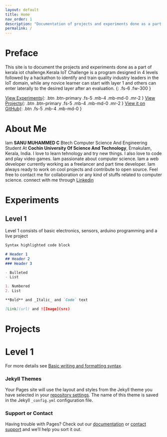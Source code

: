 ```yaml
---
layout: default
title: Home
nav_order: 1
description: "Documentation of projects and experiments done as a part of kerala iot challenge"
permalink: /
---
```


# Preface

This site is to document the projects and experiments done as a part of kerala iot challenge.Kerala IoT Challenge is a program designed in 4 levels followed by a hackathon to identify and train quality industry leaders in the IoT domain, while any novice learner can start with layer 1 and others can enter laterally to the desired layer after an evaluation.
{: .fs-6 .fw-300 }

[View Experiments](#experiments){: .btn .btn-primary .fs-5 .mb-4 .mb-md-0 .mr-2 } [View Projects](#projects){: .btn .btn-primary .fs-5 .mb-4 .mb-md-0 .mr-2 } [View it on GitHub](https://github.com/sanumuhammedc/Kerala-IoT-Challenge/){: .btn .fs-5 .mb-4 .mb-md-0 }

# About Me

Iam **SANU MUHAMMED C** Btech Computer Science And Engineering Student At **Cochin University Of Science And Technology**, Ernakulam, Kerala, India. I love to learn tehnology and try new things. I also love to code and play video games. Iam passionate about computer science. Iam a web developer currently working as a freelancer and part time developer. Iam always ready to work on cool projects and contribute to open source. Feel free to contact me for collaboration or any kind of stuffs related to computer science. connect with me through [Linkedin](https://www.linkedin.com/in/sanumuhammedc/)

# Experiments

## Level 1

Level 1 consists of basic electronics, sensors, arduino programming and a live project

```markdown
Syntax highlighted code block

# Header 1
## Header 2
### Header 3

- Bulleted
- List

1. Numbered
2. List

**Bold** and _Italic_ and `Code` text

[Link](url) and ![Image](src)
```
# Projects

# Level 1

For more details see [Basic writing and formatting syntax](https://docs.github.com/en/github/writing-on-github/getting-started-with-writing-and-formatting-on-github/basic-writing-and-formatting-syntax).

### Jekyll Themes

Your Pages site will use the layout and styles from the Jekyll theme you have selected in your [repository settings](https://github.com/sanumuhammedc/Kerala-IoT-Challenge/settings/pages). The name of this theme is saved in the Jekyll `_config.yml` configuration file.

### Support or Contact

Having trouble with Pages? Check out our [documentation](https://docs.github.com/categories/github-pages-basics/) or [contact support](https://support.github.com/contact) and we’ll help you sort it out.
